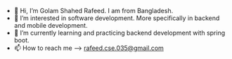 - 👋 Hi, I’m Golam Shahed Rafeed. I am from Bangladesh.
- 👀 I’m interested in software development. More specifically in backend and mobile development.
- 🌱 I’m currently learning and practicing backend development with spring boot.
- 📫 How to reach me --> rafeed.cse.035@gmail.com

<!---
rafeed035/rafeed035 is a ✨ special ✨ repository because its `README.md` (this file) appears on your GitHub profile.
You can click the Preview link to take a look at your changes.
--->
